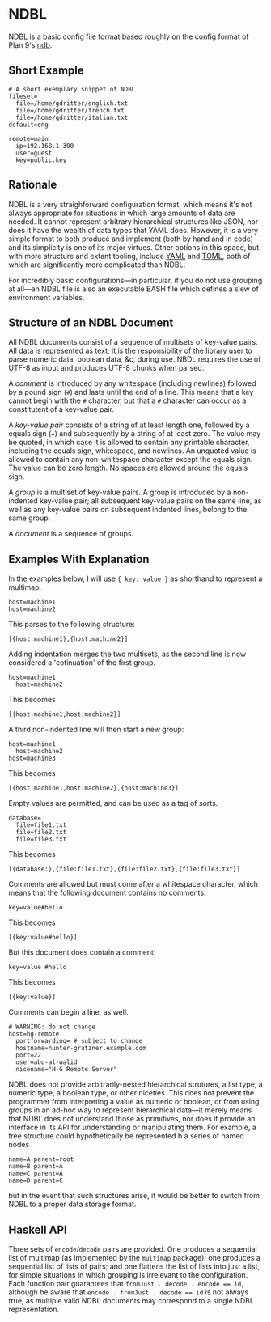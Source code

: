 NDBL
====

NDBL is a basic config file format based roughly on the config format of
Plan 9's [ndb](http://man.cat-v.org/plan_b/6/ndb).

Short Example
-------------

    # A short exemplary snippet of NDBL
    fileset=
	  file=/home/gdritter/english.txt
	  file=/home/gdritter/french.txt
	  file=/home/gdritter/italian.txt
	default=eng
	
	remote=main
	  ip=192.168.1.300
	  user=guest
	  key=public.key

Rationale
---------

NDBL is a very straighforward configuration format, which means it's not
always appropriate for situations in which large amounts of data are
needed. It cannot represent arbitrary hierarchical structures like
JSON, nor does it have the wealth of data types that YAML does. However,
it is a very simple format to both produce and implement (both by
hand and in code) and its simplicity is one of its major virtues. Other
options in this space, but with more structure and extant tooling,
include [YAML](http://en.wikipedia.org/wiki/YAML) and
[TOML](https://github.com/mojombo/toml), both of which are significantly
more complicated than NDBL.

For incredibly basic configurations—in particular, if you do not use
grouping at all—an NDBL file is also an executable BASH file which
defines a slew of environment variables.

Structure of an NDBL Document
-----------------------------

All NDBL documents consist of a sequence of multisets of key-value pairs.
All data is represented as text; it is the responsibility of the library
user to parse numeric data, boolean data, &c, during use. NBDL requires
the use of UTF-8 as input and produces UTF-8 chunks when parsed.

A _comment_ is introduced by any whitespace (including newlines)
followed by a pound sign (`#`) and lasts until the end of a line. This
means that a key cannot begin with the `#` character, but that a `#`
character can occur as a constitutent of a key-value pair.

A _key-value pair_ consists of a string of at least length one, followed
by a equals sign (`=`) and subsequently by a string of at least zero.
The value may be quoted, in which case it is allowed to contain any
printable character, including the equals sign, whitespace, and newlines.
An unquoted value is allowed to contain any non-whitespace character
except the equals sign. The value can be zero length. No spaces are
allowed around the equals sign.

A _group_ is a multiset of key-value pairs. A group is introduced by a
non-indented key-value pair; all subsequent key-value pairs on the same
line, as well as any key-value pairs on subsequent indented lines, belong
to the same group.

A _document_ is a sequence of groups.

Examples With Explanation
-------------------------

In the examples below, I will use `{ key: value }` as shorthand to represent a
multimap.

    host=machine1
    host=machine2

This parses to the following structure:

    [{host:machine1},{host:machine2}]

Adding indentation merges the two multisets, as the second line is now
considered a 'cotinuation' of the first group.

    host=machine1
      host=machine2

This becomes

    [{host:machine1,host:machine2}]

A third non-indented line will then start a new group:

    host=machine1
	  host=machine2
	host=machine3

This becomes

    [{host:machine1,host:machine2},{host:machine3}]

Empty values are permitted, and can be used as a tag of sorts.

    database=
	  file=file1.txt
	  file=file2.txt
	  file=file3.txt

This becomes

    [{database:},{file:file1.txt},{file:file2.txt},{file:file3.txt}]

Comments are allowed but must come after a whitespace character, which
means that the following document contains no comments:

    key=value#hello

This becomes

    [{key:value#hello}]

But this document does contain a comment:

    key=value #hello

This becomes

    [{key:value}]

Comments can begin a line, as well.

    # WARNING: do not change
    host=hg-remote
	  portforwarding= # subject to change
	  hostname=hunter-gratzner.example.com
	  port=22
	  user=abu-al-walid
	  nicename="H-G Remote Server"

NDBL does not provide arbitrarily-nested hierarchical strutures,
a list type, a numeric type, a boolean type, or other niceties. This does not
prevent the programmer from interpreting a value as numeric or boolean,
or from using groups in an ad-hoc way to represent hierarchical data—it
merely means that NDBL does not understand those as primitives, nor does it
provide an interface in its API for understanding or manipulating them.
For example, a tree structure could hypothetically be represented
b a series of named nodes

    name=A parent=root
	name=B parent=A
	name=C parent=A
	name=D parent=C

but in the event that such structures arise, it would be better to switch from
NDBL to a proper data storage format.

Haskell API
-----------

Three sets of `encode`/`decode` pairs are provided. One produces a sequential
list of multimap (as implemented by the `multimap` package); one produces
a sequential list of lists of pairs; and one
flattens the list of lists into just a list, for simple situations in which
grouping is irrelevant to the configuration. Each function pair guarantees
that `fromJust . decode . encode == id`, although be aware that
`encode . fromJust . decode == id` is not always true, as multiple valid NDBL
documents may correspond to a single NDBL representation.
